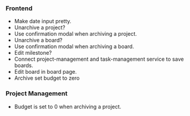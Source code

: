 ### Frontend

* Make date input pretty.
* Unarchive a project?
* Use confirmation modal when archiving a project.
* Unarchive a board?
* Use confirmation modal when archiving a board.
* Edit milestone?
* Connect project-management and task-management service to save boards.
* Edit board in board page.
* Archive set budget to zero

### Project Management

* Budget is set to 0 when archiving a project.